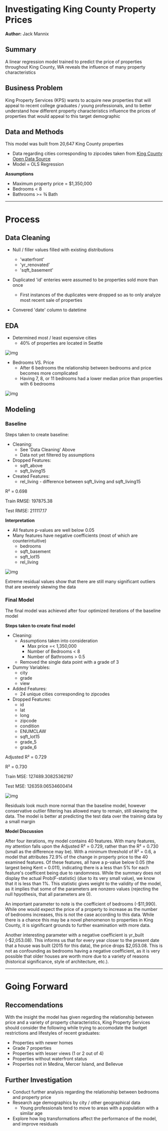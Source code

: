 # Investigating King County Property Prices 

**Author:** Jack Mannix

## Summary 

A linear regression model trained to predict the price of properties throughout  King County, WA reveals the influence of many property characteristics 


## Business Problem 

King Property Services (KPS)  wants to acquire new properties that will appeal to recent college graduates / young professionals, and to better understand how different property characteristics influence the prices of properties that would appeal to this target demographic 

## Data and Methods 

This model was built from 20,647 King County properties  
- Data regarding cities corresponding to zipcodes taken from [King County Open Data Source](https://gis-kingcounty.opendata.arcgis.com/datasets/kingcounty::all-zipcodes-and-po-box-as-centroids-for-king-county-zipcode-all-point/about)
- Model = OLS Regression 

**Assumptions**
- Maximum property price = $1,350,000
- Bedrooms < 8  
- Bathrooms >=  ¾ Bath

---------------------------------------------------------------

# Process 

## Data Cleaning 

- Null / filler values filled with existing distributions 
    - 'waterfront'
    - 'yr_renovated'
    - 'sqft_basement'

- Duplicated 'id' enteries were assumed to be properties sold more than once
    - First instances of the duplicates were dropped so as to only analyze most recent sale of properties 
    
- Convered 'date' column to datetime

## EDA

- Determined most / least expensive cities 
    - 40% of properties are located in Seattle 

![img](./images/cities.png) 

- Bedrooms VS. Price
    - After 6 bedrooms the relationship between bedrooms and price becomes more complicated
    - Having 7, 8, or 11 bedrooms had a lower median price than properties with 6 bedrooms 

![img](./images/bedrooms.png)

## Modeling 

### Baseline 

Steps taken to create baseline:
- Cleaning:
    - See 'Data Cleaning' Above
    - Data not yet filtered by assumptions 
- Dropped Features:
    - sqft_above
    - sqft_living15
- Created Features:
    - rel_living - difference between sqft_living and sqft_living15

R² = 0.698
<p> Train RMSE: 197875.38</p>
<p>Test RMSE: 211117.17</p>

**Interpretation**
- All feature p-values are well below 0.05
- Many features have negative coefficients (most of which are counterintuitive) 
    - bedrooms
    - sqft_basement
    - sqft_lot15
    - rel_living

![img](./images/baseline_qq)

Extreme residual values show that there are still many significant outliers that are severely skewing the data 


### Final Model 
The final model was achieved after four optimized iterations of the baseline model 

**Steps taken to create final model**
- Cleaning: 
    - Assumptions taken into consideration
        - Max price =< 1,350,000
        - Number of Bedrooms < 8
        - Number of Bathrooms > 0.5
    - Removed the single data point with a grade of 3
- Dummy Variables:
    - city
    - grade
    - view
- Added Features:
    - 24 unique cities corresponding to zipcodes  
- Dropped Features:
    - id
    - lat
    - long
    - zipcode
    - condition
    - ENUMCLAW
    - sqft_lot15
    - grade_5
    - grade_6
    
<p>Adjusted R² = 0.729 </p>
<p>R² = 0.730 </p> 
<p>Train MSE: 127489.30825362197</p> 
<p>Test MSE: 126359.06534600414</p>

![img](./images/final_qq)

Residuals look much more normal than the baseline model, however conservative outlier filtering has allowed many to remain, still skewing the data. The model is better at predicting the test data over the training data by a small margin 

**Model Discussion**

<p>After four iterations, my model contains 40 features. With many features, my attention falls upon the Adjusted R² = 0.729, rather than the R² = 0.730 (small as the difference may be). With a minimum threshold of R² = 0.6, a model that attributes 72.9% of the change in property price to the 40 examined features. Of these features, all have a p-value below 0.05 (the largest being Kent = 0.011), indicating there is a less than 5% for each feature's coefficent being due to randomness. While the summary does not display the actual Prob(F-statistic) (due to its very small value), we know that it is less than 1%. This statistic gives weight to the validity of the model, as it implies that some of the parameters are nonzero values (rejecting the null hpyothesis, that all parameters are 0).</p>

<p>An important parameter to note is the coefficient of bedrooms (-$11,990). While one would expect the price of a property to increase as the number of bedrooms increases, this is not the case according to this data. While there is a chance this may be a novel phenomenon to properties in King County, it is significant grounds to further examination with more data.</p>

<p>Another interesting parameter with a negative coefficient is yr_built (-$2,053.08). This informs us that for every year closer to the present date that a house was built (2015 for this data), the price drops $2,053.08. This is not as confounding as bedrooms having a negative coefficient, as it is very possible that older houses are worth more due to a variety of reasons (historical significance, style of architecture, etc.).</p>
 

---------------------------------------------------------------

# Going Forward

## Reccomendations 
With the insight the model has given regarding the relationship between price and a variety of property characteristics, King Property Services should consider the following while trying to accomodate the budget restrictions and lifestyles of recent graduates:

- Properties with newer homes 
- Grade 7 properties 
- Properties with lesser views (1 or 2 out of 4)
- Properties without waterfront status
- Properties not in Medina, Mercer Island, and Bellevue

## Further Investigation 

- Conduct further analysis regarding the relationship between bedrooms and property price 
- Research age demographics by city / other geographical data
    - Young professionals tend to move to areas with a population with a similar age
- Explore how log transformations affect the performance of the model, and improve residuals 










